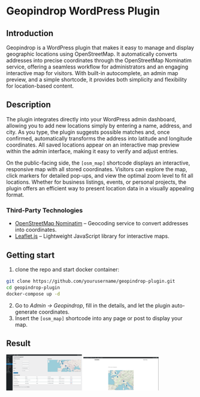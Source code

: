 # Geopindrop WordPress Plugin

## Introduction
Geopindrop is a WordPress plugin that makes it easy to manage and display geographic locations using OpenStreetMap. It automatically converts addresses into precise coordinates through the OpenStreetMap Nominatim service, offering a seamless workflow for administrators and an engaging interactive map for visitors. With built-in autocomplete, an admin map preview, and a simple shortcode, it provides both simplicity and flexibility for location-based content.

## Description
The plugin integrates directly into your WordPress admin dashboard, allowing you to add new locations simply by entering a name, address, and city. As you type, the plugin suggests possible matches and, once confirmed, automatically transforms the address into latitude and longitude coordinates. All saved locations appear on an interactive map preview within the admin interface, making it easy to verify and adjust entries.  

On the public-facing side, the `[osm_map]` shortcode displays an interactive, responsive map with all stored coordinates. Visitors can explore the map, click markers for detailed pop-ups, and view the optimal zoom level to fit all locations. Whether for business listings, events, or personal projects, the plugin offers an efficient way to present location data in a visually appealing format.

### Third-Party Technologies
- <a href="https://nominatim.openstreetmap.org/" >OpenStreetMap Nominatim</a> – Geocoding service to convert addresses into coordinates.
- <a href="https://leafletjs.com/">Leaflet.js</a> – Lightweight JavaScript library for interactive maps.

## Getting start
1. clone the repo and start docker container:
```bash
git clone https://github.com/yourusername/geopindrop-plugin.git
cd geopindrop-plugin
docker-compose up -d
```
2. Go to *Admin → Geopindrop*, fill in the details, and let the plugin auto-generate coordinates.  
3. Insert the `[osm_map]` shortcode into any page or post to display your map.


## Result
<img src="docs/img/geopindrop-backoffice.png" width="40%">
<img src="docs/img/geopindrop-shortcode.png" width="40%">
